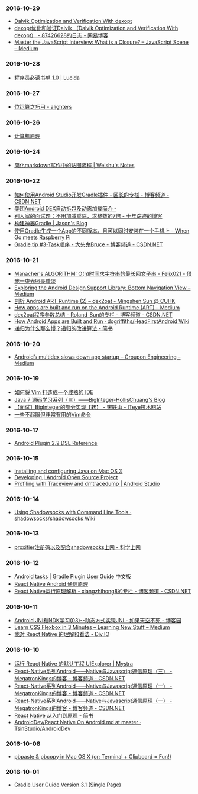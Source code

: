 ### 2016-10-29<br>
+ [Dalvik Optimization and Verification With dexopt](http://linghaolu.github.io/dalvik/2016/08/16/dalvik-dexopt.html)<br>
+ [dexopt优化和验证Dalvik （Dalvik Optimization and Verification With dexopt） - 87426628的日志 - 网易博客](http://87426628.blog.163.com/blog/static/6069361820139481045937/)<br>
+ [Master the JavaScript Interview: What is a Closure? – JavaScript Scene – Medium](https://medium.com/javascript-scene/master-the-javascript-interview-what-is-a-closure-b2f0d2152b36#.4ulrbl55f)<br>

### 2016-10-28<br>
+ [程序员必读书单 1.0 | Lucida](http://lucida.me/blog/developer-reading-list/#javascript)<br>

### 2016-10-27<br>
+ [位运算之巧用 - alighters](http://alighters.com/blog/2016/10/27/bit-skill/)<br>

### 2016-10-26<br>
+ [计算机原理](http://202.197.191.206:8080/23/text/ch02/se03/part2/2_3_2.htm)<br>

### 2016-10-24<br>
+ [简化markdown写作中的贴图流程 | Weishu's Notes](http://weishu.me/2015/10/16/simplify-the-img-upload-in-markdown/)<br>

### 2016-10-22<br>
+ [如何使用Android Studio开发Gradle插件 - 区长的专栏 - 博客频道 - CSDN.NET](http://blog.csdn.net/sbsujjbcy/article/details/50782830)<br>
+ [美团Android DEX自动拆包及动态加载简介 -](http://tech.meituan.com/mt-android-auto-split-dex.html)<br>
+ [别人家的面试题：不用加减乘除，求整数的7倍 - 十年踪迹的博客](https://www.h5jun.com/post/multiply7.html)<br>
+ [构建神器Gradle | Jason's Blog](http://jiajixin.cn/2015/08/07/gradle-android/)<br>
+ [使用Gradle生成一个App的不同版本，且可以同时安装在一个手机上 - When Go meets Raspberry Pi](http://hugozhu.myalert.info/2014/08/03/50-use-gradle-to-customize-apk-build.html)<br>
+ [Gradle tip #3-Task顺序 - 大头鬼Bruce - 博客频道 - CSDN.NET](http://blog.csdn.net/lzyzsd/article/details/46935405)<br>

### 2016-10-21<br>
+ [Manacher's ALGORITHM: O(n)时间求字符串的最长回文子串 - Felix021 - 借我一束光照亮黯淡](https://www.felix021.com/blog/read.php?2040)<br>
+ [Exploring the Android Design Support Library: Bottom Navigation View – Medium](https://medium.com/@hitherejoe/exploring-the-android-design-support-library-bottom-navigation-drawer-548de699e8e0#.1to32idug)<br>
+ [剖析 Android ART Runtime (2) – dex2oat - Mingshen Sun @ CUHK](https://mssun.me/blog/android-art-runtime-2-dex2oat.html)<br>
+ [How apps are built and run on the Android Runtime (ART) – Medium](https://medium.com/@HeadFirstDroid/how-apps-are-built-and-run-on-the-android-runtime-art-c027f73edb09#.9fdk57bor)<br>
+ [dex2oat程序参数总结 - Roland_Sun的专栏 - 博客频道 - CSDN.NET](http://blog.csdn.net/roland_sun/article/details/50234551)<br>
+ [How Android Apps are Built and Run · dogriffiths/HeadFirstAndroid Wiki](https://github.com/dogriffiths/HeadFirstAndroid/wiki/How-Android-Apps-are-Built-and-Run)<br>
+ [递归为什么那么慢？递归的改进算法 - 简书](http://www.jianshu.com/p/6bdc8e3637f2)<br>

### 2016-10-20<br>
+ [Android’s multidex slows down app startup – Groupon Engineering – Medium](https://medium.com/groupon-eng/android-s-multidex-slows-down-app-startup-d9f10b46770f#.6f1rn5ogq)<br>

### 2016-10-19<br>
+ [如何将 Vim 打造成一个成熟的 IDE](http://mp.weixin.qq.com/s?__biz=MzA4MjEyNTA5Mw==&mid=2652564237&idx=1&sn=fcc8e48d80d7d85c19cb2bc82d458787&chksm=8464c347b3134a51c2373d69e03e284be9d49121b50c342d8337c7b538f19a07a0dd990466ad&scene=0#rd)<br>
+ [Java 7 源码学习系列（三）——BigInteger-HollisChuang's Blog](http://www.hollischuang.com/archives/176)<br>
+ [【面试】BigInteger的部分实现【转】 - 宋轶山 - ITeye技术网站](http://songyishan.iteye.com/blog/1026042)<br>
+ [一些不起眼但非常有用的Vim命令](http://mp.weixin.qq.com/s?__biz=MzI4MDEwNzAzNg==&mid=2649443719&idx=1&sn=00fe9294fd6cb1ba2f7da059024984d7&chksm=f3a26cf4c4d5e5e2682d0b1a3eb6f5ffddfd99127c54bde26b3f0c349b7a7542c69b97e2c149&scene=0#rd)<br>

### 2016-10-17<br>
+ [Android Plugin 2.2 DSL Reference](http://google.github.io/android-gradle-dsl/current/)<br>

### 2016-10-15<br>
+ [Installing and configuring Java on Mac OS X](http://members.wolfram.com/meng/pages/computing/installing_and_configuring/installing_and_configuring_Java_on_Mac_OS_X/#.WAIf2pN96Aw)<br>
+ [Developing | Android Open Source Project](http://source.android.com/source/developing.html)<br>
+ [Profiling with Traceview and dmtracedump | Android Studio](https://developer.android.com/studio/profile/traceview.html)<br>

### 2016-10-14<br>
+ [Using Shadowsocks with Command Line Tools · shadowsocks/shadowsocks Wiki](https://github.com/shadowsocks/shadowsocks/wiki/Using-Shadowsocks-with-Command-Line-Tools)<br>

### 2016-10-13<br>
+ [proxifier注册码以及配合shadowsocks上网 - 科学上网](http://gooday.xyz/proxifier%E6%B3%A8%E5%86%8C%E7%A0%81%E4%BB%A5%E5%8F%8A%E9%85%8D%E5%90%88shadowsocks%E4%B8%8A%E7%BD%91/)<br>

### 2016-10-12<br>
+ [Android tasks | Gradle Plugin User Guide 中文版](https://avatarqing.gitbooks.io/gradlepluginuserguidechineseverision/content/basic_project/android_tasks.html)<br>
+ [React Native Android 通信原理](https://longv2go.github.io/2016/02/02/react-android-%E9%80%9A%E4%BF%A1%E5%8E%9F%E7%90%86.html)<br>
+ [React Native运行原理解析 - xiangzhihong8的专栏 - 博客频道 - CSDN.NET](http://blog.csdn.net/xiangzhihong8/article/details/52623852)<br>

### 2016-10-11<br>
+ [Android JNI和NDK学习(03)--动态方式实现JNI - 如果天空不死 - 博客园](http://www.cnblogs.com/skywang12345/archive/2013/05/23/3092491.html)<br>
+ [Learn CSS Flexbox in 3 Minutes – Learning New Stuff – Medium](https://medium.com/learning-new-stuff/learn-css-flexbox-in-3-minutes-c616c7070672#.v38dt8o8f)<br>
+ [我对 React Native 的理解和看法 - Div.IO](http://div.io/topic/851)<br>

### 2016-10-10<br>
+ [运行 React Native 的默认工程 UIExplorer | Mystra](http://www.wangchenlong.org/2016/04/07/1604/071-rn-uiexplorer/)<br>
+ [React-Native系列Android——Native与Javascript通信原理（三） - MegatronKings的博客 - 博客频道 - CSDN.NET](http://blog.csdn.net/MegatronKings/article/details/51195110)<br>
+ [React-Native系列Android——Native与Javascript通信原理（一） - MegatronKings的博客 - 博客频道 - CSDN.NET](http://blog.csdn.net/megatronkings/article/details/51114278)<br>
+ [React-Native系列Android——Native与Javascript通信原理（一） - MegatronKings的博客 - 博客频道 - CSDN.NET](http://blog.csdn.net/megatronkings/article/details/51114278)<br>
+ [React Native 从入门到原理 - 简书](http://www.jianshu.com/p/978c4bd3a759)<br>
+ [AndroidDev/React Native On Android.md at master · TsinStudio/AndroidDev](https://github.com/TsinStudio/AndroidDev/blob/master/React%20Native%20On%20Android.md)<br>

### 2016-10-08<br>
+ [pbpaste & pbcopy in Mac OS X (or: Terminal + Clipboard = Fun!)](https://langui.sh/2010/11/14/pbpaste-pbcopy-in-mac-os-x-or-terminal-clipboard-fun/)<br>

### 2016-10-01<br>
+ [Gradle User Guide Version 3.1 (Single Page)](https://docs.gradle.org/current/userguide/userguide_single.html#sec:listing_dependencies)<br>

